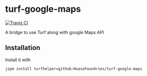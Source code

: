 # turf-google-maps

[![Travis CI](https://travis-ci.org/HuasoFoundries/turf-google-maps.svg?branch=master)](https://travis-ci.org/HuasoFoundries/turf-google-maps)

A bridge to use Turf along with google Maps API

## Installation

Install it with

```sh
jspm install turfhelper=github:HuasoFoundries/turf-google-maps
```